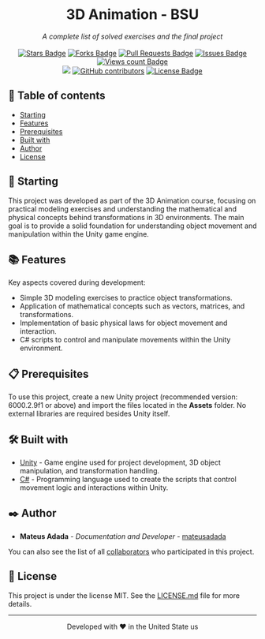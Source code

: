 <h1 align="center">3D Animation - BSU</h1>
<div align="center"><i>A complete list of solved exercises and the final project</i><br><br>
<a href="https://github.com/mateusadada/comp399-bsu/stargazers"><img src="https://img.shields.io/github/stars/mateusadada/comp399-bsu" alt="Stars Badge"/></a>
<a href="https://github.com/mateusadada/comp399-bsu/network/members"><img src="https://img.shields.io/github/forks/mateusadada/comp399-bsu" alt="Forks Badge"/></a>
<a href="https://github.com/mateusadada/comp399-bsu/pulls"><img src="https://img.shields.io/github/issues-pr/mateusadada/comp399-bsu" alt="Pull Requests Badge"/></a>
<a href="https://github.com/mateusadada/comp399-bsu/issues"><img src="https://img.shields.io/github/issues/mateusadada/comp399-bsu" alt="Issues Badge"/></a>
<a href="https://github.com/mateusadada/comp399-bsu"><img src="https://komarev.com/ghpvc/?username=comp399-bsu&color=447ff7&label=views" alt="Views count Badge"/></a>
<br><a href="https://mateusadada.github.io/comp399-bsu" target="blank"><img src="https://img.shields.io/website?url=https%3A%2F%2Fmateusadada.github.io%2Fcomp399-bsu&logo=github" /></a>
<a href="https://github.com/mateusadada/comp399-bsu/graphs/contributors"><img alt="GitHub contributors" src="https://img.shields.io/github/contributors/mateusadada/comp399-bsu?color=2b9348"></a>
<a href="https://github.com/mateusadada/comp399-bsu/blob/main/LICENSE"><img src="https://img.shields.io/github/license/mateusadada/comp399-bsu?color=2b9348" alt="License Badge"/></a>
</div>

## 📜 Table of contents

- [Starting](#-starting)
- [Features](#-features)
- [Prerequisites](#-prerequisites)
- [Built with](#️-built-with)
- [Author](#️-author)
- [License](#-license)

## 🚀 Starting

This project was developed as part of the 3D Animation course, focusing on practical modeling exercises and understanding the mathematical and physical concepts behind transformations in 3D environments. The main goal is to provide a solid foundation for understanding object movement and manipulation within the Unity game engine.

## 📚 Features

Key aspects covered during development:
- Simple 3D modeling exercises to practice object transformations.
- Application of mathematical concepts such as vectors, matrices, and transformations.
- Implementation of basic physical laws for object movement and interaction.
- C# scripts to control and manipulate movements within the Unity environment.

## 📋 Prerequisites

To use this project, create a new Unity project (recommended version: 6000.2.9f1 or above) and import the files located in the **Assets** folder. No external libraries are required besides Unity itself.

## 🛠️ Built with

* [Unity](https://unity.com/) - Game engine used for project development, 3D object manipulation, and transformation handling.
* [C#](https://docs.microsoft.com/en-us/dotnet/csharp/) - Programming language used to create the scripts that control movement logic and interactions within Unity.

## ✒️ Author

* **Mateus Adada** - *Documentation and Developer* - [mateusadada](https://github.com/mateusadada)

You can also see the list of all [collaborators](https://github.com/mateusadada/comp399-bsu/graphs/contributors) who participated in this project.

## 📄 License

This project is under the license MIT. See the [LICENSE.md](https://github.com/mateusadada/comp399-bsu/blob/main/LICENSE) file for more details.

<hr><p align="center">Developed with ❤️ in the United State us</p>

